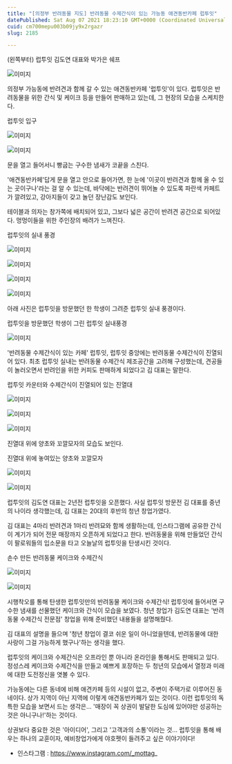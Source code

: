 ```yaml
---
title: "[의정부 반려동물 지도] 반려동물 수제간식이 있는 가능동 애견동반카페 럽투잇"
datePublished: Sat Aug 07 2021 18:23:10 GMT+0000 (Coordinated Universal Time)
cuid: cm700mepu003b09jy9x2rgazr
slug: 2185

---
```



(왼쪽부터) 럽투잇 김도연 대표와 박가은 쉐프

![이미지](https://cdn.hashnode.com/res/hashnode/image/upload/v1739250088111/d38e5a45-32f3-499c-99fd-c9a918f22cd7.jpeg)

의정부 가능동에 반려견과 함께 갈 수 있는 애견동반카페 '럽투잇'이 있다. 럽투잇은 반려동물을 위한 간식 및 케이크 등을 만들어 판매하고 있는데, 그 현장의 모습을 스케치한다.

럽투잇 입구

![이미지](https://cdn.hashnode.com/res/hashnode/image/upload/v1739250091495/a9dc3d98-157d-41aa-8cd5-1632f4bac801.jpeg)

![이미지](https://cdn.hashnode.com/res/hashnode/image/upload/v1739250094197/32e8b9d8-3db1-4a0c-91bd-82ce25eedf84.jpeg)

문을 열고 들어서니 빵굽는 구수한 냄새가 코끝을 스친다.

'애견동반카페'답게 문을 열고 안으로 들어가면, 한 눈에 '이곳이 반려견과 함께 올 수 있는 곳이구나'라는 걸 알 수 있는데, 바닥에는 반려견이 뛰어놀 수 있도록 파란색 카페트가 깔려있고, 강아지들이 갖고 놀던 장난감도 보인다.

테이블과 의자는 창가쪽에 배치되어 있고, 그보다 넓은 공간이 반려견 공간으로 되어있다. 멍멍이들을 위한 주인장의 배려가 느껴진다.

럽투잇의 실내 풍경

![이미지](https://cdn.hashnode.com/res/hashnode/image/upload/v1739250099770/1298d39b-bf69-44ea-895f-a8ab5f0c79ca.jpeg)

![이미지](https://cdn.hashnode.com/res/hashnode/image/upload/v1739250102552/07a96579-5efd-45d1-b1d3-925e07182520.jpeg)

![이미지](https://cdn.hashnode.com/res/hashnode/image/upload/v1739250105990/45e3d1e7-e379-4998-be62-6eea4edbf1d3.jpeg)

![이미지](https://cdn.hashnode.com/res/hashnode/image/upload/v1739250108793/34c1c484-0a04-404c-b2a4-0daa0a2549d8.jpeg)

아래 사진은 럽투잇을 방문했던 한 학생이 그려준 럽투잇 실내 풍경이다.

럽투잇을 방문했던 학생이 그린 럽투잇 실내풍경

![이미지](https://cdn.hashnode.com/res/hashnode/image/upload/v1739250111560/db1213ba-25a3-4a8d-aa91-a09301ba23c7.jpeg)

'반려동물 수제간식이 있는 카페' 럽투잇, 럽투잇 중앙에는 반려동물 수제간식이 진열되어 있다. 최초 럽투잇 실내는 반려동물 수제간식 제조공간을 고려해 구성했는데, 견공들이 놀러오면서 반려인을 위한 커피도 판매하게 되었다고 김 대표는 말한다.

럽투잇 카운터와 수제간식이 진열되어 있는 진열대

![이미지](https://cdn.hashnode.com/res/hashnode/image/upload/v1739250114265/dd0fe8bc-b713-4c46-9980-d061c93b3872.jpeg)

![이미지](https://cdn.hashnode.com/res/hashnode/image/upload/v1739250117054/990b26ad-cca3-4dfa-beff-098bbfc1735c.jpeg)

![이미지](https://cdn.hashnode.com/res/hashnode/image/upload/v1739250119842/069252d2-27f4-40bb-81d7-95d98c8c5176.jpeg)

진열대 위에 양초와 꼬깔모자의 모습도 보인다.

진열대 위에 놓여있는 양초와 꼬깔모자

![이미지](https://cdn.hashnode.com/res/hashnode/image/upload/v1739250122564/6b77028f-97bd-4952-80c3-0b937fe7d4ee.jpeg)

![이미지](https://cdn.hashnode.com/res/hashnode/image/upload/v1739250124909/35b4213c-1a99-4ed4-88d4-dd6ebfbb1e33.jpeg)

럽투잇의 김도연 대표는 2년전 럽투잇을 오픈했다. 사실 럽투잇 방문전 김 대표를 중년의 나이라 생각했는데, 김 대표는 20대의 후반의 청년 창업가였다.

김 대표는 4마리 반려견과 1마리 반려묘와 함께 생활하는데, 인스타그램에 공유한 간식이 계기가 되어 전문 매장까지 오픈하게 되었다고 한다. 반려동물을 위해 만들었던 간식이 팔로워들의 입소문을 타고 오늘날의 럽투잇을 탄생시킨 것이다.

손수 만든 반려동물 케이크와 수제간식

![이미지](https://cdn.hashnode.com/res/hashnode/image/upload/v1739250127868/5e34d664-aaa6-4d7f-bc73-0b5604c93686.jpeg)

![이미지](https://cdn.hashnode.com/res/hashnode/image/upload/v1739250130238/90c4abdd-7b08-4fde-b333-2fa8859cfa66.jpeg)

시행착오를 통해 탄생한 럽투잇만의 반려동물 케이크와 수제간식! 럽투잇에 들어서면 구수한 냄새를 선물했던 케이크와 간식이 모습을 보였다. 청년 창업가 김도연 대표는 '반려동물 수제간식 전문점' 창업을 위해 준비했던 내용들을 설명해줬다.

김 대표의 설명을 들으며 '청년 창업이 결코 쉬운 일이 아니었을텐데, 반려동물에 대한 사랑이 그걸 가능하게 했구나'하는 생각을 했다.

럽투잇의 케이크와 수제간식은 오프라인 뿐 아니라 온라인을 통해서도 판매되고 있다. 정성스레 케이크와 수제간식을 만들고 예쁘게 포장하는 두 청년의 모습에서 열정과 미래에 대한 도전정신을 엿볼 수 있다.

가능동에는 다른 동네에 비해 애견카페 등의 시설이 없고, 주변이 주택가로 이루어진 동네이다. 상가 지역이 아닌 지역에 이렇게 애견동반카페가 있는 것이다. 이런 럽투잇의 독특한 모습을 보면서 드는 생각은... '매장이 꼭 상권이 발달한 도심에 있어야만 성공하는 것은 아니구나!'하는 것이다.

상권보다 중요한 것은 '아이디어', 그리고 '고객과의 소통'이라는 것... 럽투잇을 통해 배우는 하나의 교훈이자, 예비창업가에게 야호펫이 들려주고 싶은 이야기이다!

- 인스타그램 : https://www.instagram.com/_mottag_